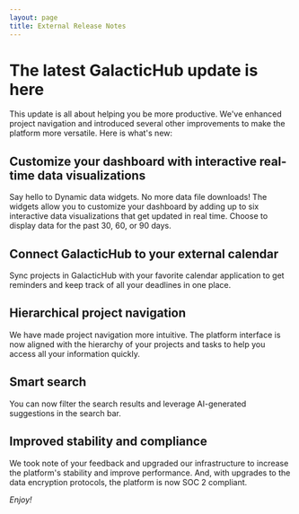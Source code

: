 ```yaml
---
layout: page
title: External Release Notes
---
```

# The latest GalacticHub update is here

This update is all about helping you be more productive. We've enhanced project navigation and introduced several other improvements to make the platform more versatile.
Here is what's new:

## Customize your dashboard with interactive real-time data visualizations

Say hello to Dynamic data widgets. No more data file downloads! The widgets allow you to customize your dashboard by adding up to six interactive data visualizations that get updated in real time. Choose to display data for the past 30, 60, or 90 days.

## Connect GalacticHub to your external calendar

Sync projects in GalacticHub with your favorite calendar application to get reminders and keep track of all your deadlines in one place.

## Hierarchical project navigation

We have made project navigation more intuitive. The platform interface is now aligned with the hierarchy of your projects and tasks to help you access all your information quickly.

## Smart search

You can now filter the search results and leverage AI-generated suggestions in the search bar.

## Improved stability and compliance

We took note of your feedback and upgraded our infrastructure to increase the platform's stability and improve performance.
And, with upgrades to the data encryption protocols, the platform is now SOC 2 compliant.

_Enjoy!_
